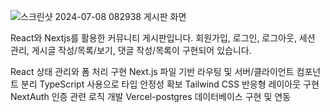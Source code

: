![스크린샷 2024-07-08 082938](https://github.com/chatmoon3/community/assets/131834945/184d6ac8-61a2-40bb-9229-53733dbb6500)
 게시판 화면


React와 Nextjs를 활용한 커뮤니티 게시판입니다.
회원가입, 로그인, 로그아웃, 세션 관리, 게시글 작성/목록/보기, 댓글 작성/목록이 구현되어 있습니다.

React 상태 관리와 폼 처리 구현
Next.js 파일 기반 라우팅 및 서버/클라이언트 컴포넌트 분리
TypeScript 사용으로 타입 안정성 확보
Tailwind CSS 반응형 레이아웃 구현
NextAuth 인증 관련 로직 개발
Vercel-postgres 데이터베이스 구현 및 연동
